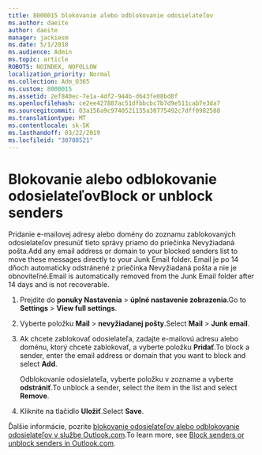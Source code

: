 ```yaml
---
title: 8000015 blokovanie alebo odblokovanie odosielateľov
ms.author: daeite
author: daeite
manager: jackiesm
ms.date: 5/1/2018
ms.audience: Admin
ms.topic: article
ROBOTS: NOINDEX, NOFOLLOW
localization_priority: Normal
ms.collection: Adm_O365
ms.custom: 8000015
ms.assetid: 2ef840ec-7e1a-4df2-944b-d643fe08bd8f
ms.openlocfilehash: ce2ee427887ac51dfbbcbc7b7d9e511cab7e3da7
ms.sourcegitcommit: 03a156a9c9740521155a30775492c7dff0982588
ms.translationtype: MT
ms.contentlocale: sk-SK
ms.lasthandoff: 03/22/2019
ms.locfileid: "30788521"
---
```

# <a name="block-or-unblock-senders"></a><span data-ttu-id="4544a-102">Blokovanie alebo odblokovanie odosielateľov</span><span class="sxs-lookup"><span data-stu-id="4544a-102">Block or unblock senders</span></span>

<span data-ttu-id="4544a-103">Pridanie e-mailovej adresy alebo domény do zoznamu zablokovaných odosielateľov presunúť tieto správy priamo do priečinka Nevyžiadaná pošta.</span><span class="sxs-lookup"><span data-stu-id="4544a-103">Add any email address or domain to your blocked senders list to move these messages directly to your Junk Email folder.</span></span> <span data-ttu-id="4544a-104">Email je po 14 dňoch automaticky odstránené z priečinka Nevyžiadaná pošta a nie je obnoviteľné.</span><span class="sxs-lookup"><span data-stu-id="4544a-104">Email is automatically removed from the Junk Email folder after 14 days and is not recoverable.</span></span>
  
1. <span data-ttu-id="4544a-105">Prejdite do **ponuky Nastavenia** \> **úplné nastavenie zobrazenia**.</span><span class="sxs-lookup"><span data-stu-id="4544a-105">Go to **Settings** \> **View full settings**.</span></span> 
    
2. <span data-ttu-id="4544a-106">Vyberte položku **Mail** \> **nevyžiadanej pošty**.</span><span class="sxs-lookup"><span data-stu-id="4544a-106">Select **Mail** \> **Junk email**.</span></span> 
    
3. <span data-ttu-id="4544a-107">Ak chcete zablokovať odosielateľa, zadajte e-mailovú adresu alebo doménu, ktorý chcete zablokovať, a vyberte položku **Pridať**.</span><span class="sxs-lookup"><span data-stu-id="4544a-107">To block a sender, enter the email address or domain that you want to block and select **Add**.</span></span> 
    
    <span data-ttu-id="4544a-108">Odblokovanie odosielateľa, vyberte položku v zozname a vyberte **odstrániť**.</span><span class="sxs-lookup"><span data-stu-id="4544a-108">To unblock a sender, select the item in the list and select **Remove**.</span></span>
    
4. <span data-ttu-id="4544a-109">Kliknite na tlačidlo **Uložiť**.</span><span class="sxs-lookup"><span data-stu-id="4544a-109">Select **Save**.</span></span> 
    
<span data-ttu-id="4544a-110">Ďalšie informácie, pozrite [blokovanie odosielateľov alebo odblokovanie odosielateľov v službe Outlook.com](https://go.microsoft.com/fwlink/p/?linkid=873133).</span><span class="sxs-lookup"><span data-stu-id="4544a-110">To learn more, see [Block senders or unblock senders in Outlook.com](https://go.microsoft.com/fwlink/p/?linkid=873133).</span></span>
  

